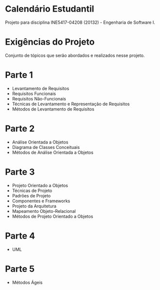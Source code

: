 Calendário Estudantil
========

Projeto para disciplina INE5417-04208 (20132) - Engenharia de Software I.


Exigências do Projeto
========

Conjunto de tópicos que serão abordados e realizados nesse projeto.

Parte 1
========

- Levantamento de Requisitos
- Requisitos Funcionais 
- Requisitos Não-Funcionais
- Técnicas de Levantamento e Representação de Requisitos
- Métodos de Levantamento de Requisitos 

Parte 2
========

- Análise Orientada a Objetos
- Diagrama de Classes Conceituais
- Métodos de Análise Orientada a Objetos


Parte 3
========

- Projeto Orientado a Objetos
- Técnicas de Projeto
- Padrões de Projeto
- Componentes e Frameworks
- Projeto da Arquitetura
- Mapeamento Objeto-Relacional
- Métodos de Projeto Orientado a Objetos 

Parte 4
========

- UML

Parte 5
========

- Métodos Ágeis
